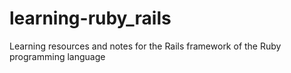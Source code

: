 # learning-ruby_rails
Learning resources and notes for the Rails framework of the Ruby programming language
